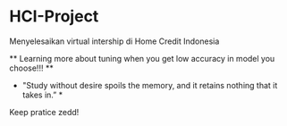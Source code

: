 # HCI-Project
Menyelesaikan virtual intership di Home Credit Indonesia



** Learning more about tuning when you get low accuracy in model you choose!!! ** 

* "Study without desire spoils the memory, 
and it retains nothing that it takes in.” *

Keep pratice zedd!

